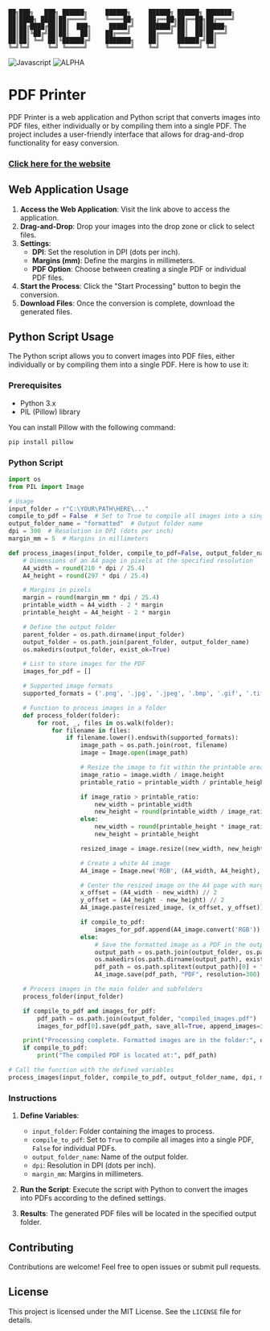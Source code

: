 ```
██╗███╗   ███╗ ██████╗     ██████╗     ██████╗ ██████╗ ███████╗
██║████╗ ████║██╔════╝     ╚════██╗    ██╔══██╗██╔══██╗██╔════╝
██║██╔████╔██║██║  ███╗     █████╔╝    ██████╔╝██║  ██║█████╗  
██║██║╚██╔╝██║██║   ██║    ██╔═══╝     ██╔═══╝ ██║  ██║██╔══╝  
██║██║ ╚═╝ ██║╚██████╔╝    ███████╗    ██║     ██████╔╝██║     
╚═╝╚═╝     ╚═╝ ╚═════╝     ╚══════╝    ╚═╝     ╚═════╝ ╚═╝     
```

![Javascript](https://img.shields.io/badge/JAVASCRIPT-yellow)
![ALPHA](https://img.shields.io/badge/ALPHA-red) 

# PDF Printer

PDF Printer is a web application and Python script that converts images into PDF files, either individually or by compiling them into a single PDF. The project includes a user-friendly interface that allows for drag-and-drop functionality for easy conversion.

### [Click here for the website](https://secret-guest.github.io/PDF_Printer/)

## Web Application Usage

1. **Access the Web Application**: Visit the link above to access the application.
2. **Drag-and-Drop**: Drop your images into the drop zone or click to select files.
3. **Settings**:
   - **DPI**: Set the resolution in DPI (dots per inch).
   - **Margins (mm)**: Define the margins in millimeters.
   - **PDF Option**: Choose between creating a single PDF or individual PDF files.
4. **Start the Process**: Click the "Start Processing" button to begin the conversion.
5. **Download Files**: Once the conversion is complete, download the generated files.

## Python Script Usage

The Python script allows you to convert images into PDF files, either individually or by compiling them into a single PDF. Here is how to use it:

### Prerequisites

- Python 3.x
- PIL (Pillow) library

You can install Pillow with the following command:
```sh
pip install pillow
```

### Python Script

```python
import os
from PIL import Image

# Usage
input_folder = r"C:\YOUR\PATH\HERE\..."
compile_to_pdf = False  # Set to True to compile all images into a single PDF
output_folder_name = "formatted"  # Output folder name
dpi = 300  # Resolution in DPI (dots per inch)
margin_mm = 5  # Margins in millimeters

def process_images(input_folder, compile_to_pdf=False, output_folder_name="formatted", dpi=300, margin_mm=5):
    # Dimensions of an A4 page in pixels at the specified resolution
    A4_width = round(210 * dpi / 25.4)
    A4_height = round(297 * dpi / 25.4)

    # Margins in pixels
    margin = round(margin_mm * dpi / 25.4)
    printable_width = A4_width - 2 * margin
    printable_height = A4_height - 2 * margin

    # Define the output folder
    parent_folder = os.path.dirname(input_folder)
    output_folder = os.path.join(parent_folder, output_folder_name)
    os.makedirs(output_folder, exist_ok=True)

    # List to store images for the PDF
    images_for_pdf = []

    # Supported image formats
    supported_formats = ('.png', '.jpg', '.jpeg', '.bmp', '.gif', '.tiff', '.tif')

    # Function to process images in a folder
    def process_folder(folder):
        for root, _, files in os.walk(folder):
            for filename in files:
                if filename.lower().endswith(supported_formats):
                    image_path = os.path.join(root, filename)
                    image = Image.open(image_path)

                    # Resize the image to fit within the printable area while maintaining aspect ratio
                    image_ratio = image.width / image.height
                    printable_ratio = printable_width / printable_height

                    if image_ratio > printable_ratio:
                        new_width = printable_width
                        new_height = round(printable_width / image_ratio)
                    else:
                        new_width = round(printable_height * image_ratio)
                        new_height = printable_height

                    resized_image = image.resize((new_width, new_height), Image.LANCZOS)

                    # Create a white A4 image
                    A4_image = Image.new('RGB', (A4_width, A4_height), 'white')

                    # Center the resized image on the A4 page with margins
                    x_offset = (A4_width - new_width) // 2
                    y_offset = (A4_height - new_height) // 2
                    A4_image.paste(resized_image, (x_offset, y_offset))

                    if compile_to_pdf:
                        images_for_pdf.append(A4_image.convert('RGB'))
                    else:
                        # Save the formatted image as a PDF in the output folder
                        output_path = os.path.join(output_folder, os.path.relpath(image_path, input_folder))
                        os.makedirs(os.path.dirname(output_path), exist_ok=True)
                        pdf_path = os.path.splitext(output_path)[0] + ".pdf"
                        A4_image.save(pdf_path, "PDF", resolution=300)

    # Process images in the main folder and subfolders
    process_folder(input_folder)

    if compile_to_pdf and images_for_pdf:
        pdf_path = os.path.join(output_folder, "compiled_images.pdf")
        images_for_pdf[0].save(pdf_path, save_all=True, append_images=images_for_pdf[1:])

    print("Processing complete. Formatted images are in the folder:", output_folder)
    if compile_to_pdf:
        print("The compiled PDF is located at:", pdf_path)

# Call the function with the defined variables
process_images(input_folder, compile_to_pdf, output_folder_name, dpi, margin_mm)
```

### Instructions

1. **Define Variables**:
   - `input_folder`: Folder containing the images to process.
   - `compile_to_pdf`: Set to `True` to compile all images into a single PDF, `False` for individual PDFs.
   - `output_folder_name`: Name of the output folder.
   - `dpi`: Resolution in DPI (dots per inch).
   - `margin_mm`: Margins in millimeters.

2. **Run the Script**: Execute the script with Python to convert the images into PDFs according to the defined settings.

3. **Results**: The generated PDF files will be located in the specified output folder.

## Contributing

Contributions are welcome! Feel free to open issues or submit pull requests.

## License

This project is licensed under the MIT License. See the `LICENSE` file for details.
